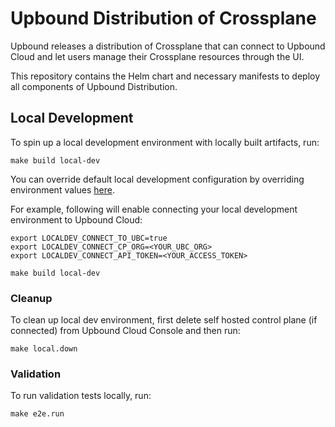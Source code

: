 # Upbound Distribution of Crossplane

Upbound releases a distribution of Crossplane that can connect to Upbound Cloud
and let users manage their Crossplane resources through the UI.

This repository contains the Helm chart and necessary manifests to deploy all
components of Upbound Distribution.

## Local Development

To spin up a local development environment with locally built artifacts, run:

```
make build local-dev
```

You can override default local development configuration by overriding environment
values [here](https://github.com/upbound/universal-crossplane/blob/main/cluster/local/config/config.env).

For example, following will enable connecting your local development environment to Upbound Cloud:

```
export LOCALDEV_CONNECT_TO_UBC=true
export LOCALDEV_CONNECT_CP_ORG=<YOUR_UBC_ORG>
export LOCALDEV_CONNECT_API_TOKEN=<YOUR_ACCESS_TOKEN>

make build local-dev
```

### Cleanup

To clean up local dev environment, first delete self hosted control plane (if connected) from Upbound Cloud Console
and then run:

```
make local.down
```

### Validation

To run validation tests locally, run:

```
make e2e.run
```